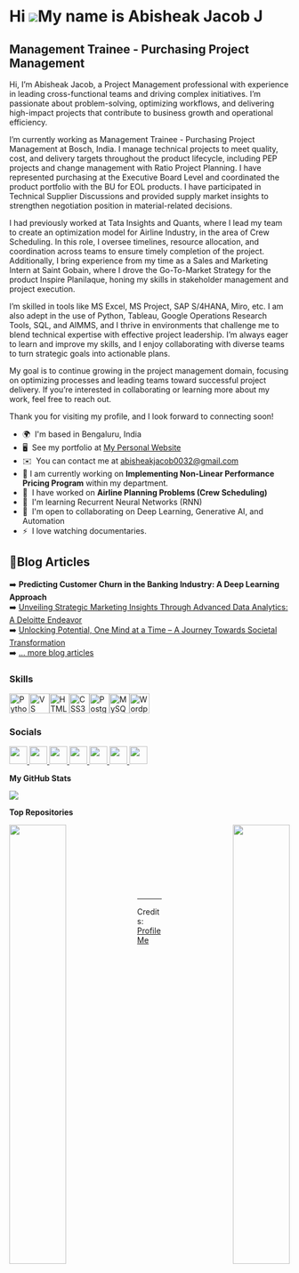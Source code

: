 Hi ![](https://user-images.githubusercontent.com/18350557/176309783-0785949b-9127-417c-8b55-ab5a4333674e.gif)My name is Abisheak Jacob J
========================================================================================================================================

Management Trainee - Purchasing Project Management
---------------------------------------------------------------

Hi, I’m Abisheak Jacob, a Project Management professional with experience in leading cross-functional teams and driving complex initiatives. I’m passionate about problem-solving, optimizing workflows, and delivering high-impact projects that contribute to business growth and operational efficiency.

I’m currently working as Management Trainee - Purchasing Project Management at Bosch, India. I manage technical projects to meet quality, cost, and delivery targets throughout the product lifecycle, including PEP projects and change management with Ratio Project Planning. I have represented purchasing at the Executive Board Level and coordinated the product portfolio with the BU for EOL products. I have participated in Technical Supplier Discussions and provided supply market insights to strengthen negotiation position in material-related decisions.

I had previously worked at Tata Insights and Quants, where I lead my team to create an optimization model for Airline Industry, in the area of Crew Scheduling. In this role, I oversee timelines, resource allocation, and coordination across teams to ensure timely completion of the project. Additionally, I bring experience from my time as a Sales and Marketing Intern at Saint Gobain, where I drove the Go-To-Market Strategy for the product Inspire Planilaque, honing my skills in stakeholder management and project execution.

I’m skilled in tools like MS Excel, MS Project, SAP S/4HANA, Miro, etc. I am also adept in the use of Python, Tableau, Google Operations Research Tools, SQL, and AIMMS, and I thrive in environments that challenge me to blend technical expertise with effective project leadership. I’m always eager to learn and improve my skills, and I enjoy collaborating with diverse teams to turn strategic goals into actionable plans.

My goal is to continue growing in the project management domain, focusing on optimizing processes and leading teams toward successful project delivery. If you’re interested in collaborating or learning more about my work, feel free to reach out.

Thank you for visiting my profile, and I look forward to connecting soon!

* 🌍  I'm based in Bengaluru, India
* 🖥️  See my portfolio at [My Personal Website](http://abisheakjacob.com/)
* ✉️  You can contact me at [abisheakjacob0032@gmail.com](mailto:abisheakjacob0032@gmail.com)
* 🎉  I am currently working on **Implementing Non-Linear Performance Pricing Program** within my department.
* 🚀  I have worked on **Airline Planning Problems (Crew Scheduling)**
* 🧠  I'm learning Recurrent Neural Networks (RNN)
* 🤝  I'm open to collaborating on Deep Learning, Generative AI, and Automation
* ⚡  I love watching documentaries.  


## 📘Blog Articles

➡️ **Predicting Customer Churn in the Banking Industry: A Deep Learning Approach**  
➡️ [Unveiling Strategic Marketing Insights Through Advanced Data Analytics: A Deloitte Endeavor](https://abisheakjacob.com/unveiling-strategic-marketing-insights-through-advanced-data-analytics-a-deloitte-endeavor/)  
➡️ [Unlocking Potential, One Mind at a Time – A Journey Towards Societal Transformation](https://abisheakjacob.com/unlocking-potential-one-mind-at-a-time-a-journey-towards-societal-transformation/)  
➡️ [... more blog articles](https://abisheakjacob.com/blogs/)  


### Skills


<p align="left">
<a href="https://www.python.org/" target="_blank" rel="noreferrer"><img src="https://raw.githubusercontent.com/danielcranney/readme-generator/main/public/icons/skills/python-colored.svg" width="36" height="36" alt="Python" /></a><a href="https://code.visualstudio.com/" target="_blank" rel="noreferrer"><img src="https://raw.githubusercontent.com/danielcranney/readme-generator/main/public/icons/skills/visualstudiocode.svg" width="36" height="36" alt="VS Code" /></a><a href="https://developer.mozilla.org/en-US/docs/Glossary/HTML5" target="_blank" rel="noreferrer"><img src="https://raw.githubusercontent.com/danielcranney/readme-generator/main/public/icons/skills/html5-colored.svg" width="36" height="36" alt="HTML5" /></a><a href="https://www.w3.org/TR/CSS/#css" target="_blank" rel="noreferrer"><img src="https://raw.githubusercontent.com/danielcranney/readme-generator/main/public/icons/skills/css3-colored.svg" width="36" height="36" alt="CSS3" /></a><a href="https://www.postgresql.org/" target="_blank" rel="noreferrer"><img src="https://raw.githubusercontent.com/danielcranney/readme-generator/main/public/icons/skills/postgresql-colored.svg" width="36" height="36" alt="PostgreSQL" /></a><a href="https://www.mysql.com/" target="_blank" rel="noreferrer"><img src="https://raw.githubusercontent.com/danielcranney/readme-generator/main/public/icons/skills/mysql-colored.svg" width="36" height="36" alt="MySQL" /></a><a href="https://wordpress.com" target="_blank" rel="noreferrer"><img src="https://raw.githubusercontent.com/danielcranney/readme-generator/main/public/icons/skills/wordpress-colored.svg" width="36" height="36" alt="Wordpress" /></a>
</p>


### Socials

<p align="left"> <a href="https://www.facebook.com/abisheakjacob" target="_blank" rel="noreferrer"> <picture> <source media="(prefers-color-scheme: dark)" srcset="https://raw.githubusercontent.com/danielcranney/readme-generator/main/public/icons/socials/facebook-dark.svg" /> <source media="(prefers-color-scheme: light)" srcset="https://raw.githubusercontent.com/danielcranney/readme-generator/main/public/icons/socials/facebook.svg" /> <img src="https://raw.githubusercontent.com/danielcranney/readme-generator/main/public/icons/socials/facebook.svg" width="32" height="32" /> </picture> </a> <a href="https://www.github.com/AbisheakJacob" target="_blank" rel="noreferrer"> <picture> <source media="(prefers-color-scheme: dark)" srcset="https://raw.githubusercontent.com/danielcranney/readme-generator/main/public/icons/socials/github-dark.svg" /> <source media="(prefers-color-scheme: light)" srcset="https://raw.githubusercontent.com/danielcranney/readme-generator/main/public/icons/socials/github.svg" /> <img src="https://raw.githubusercontent.com/danielcranney/readme-generator/main/public/icons/socials/github.svg" width="32" height="32" /> </picture> </a> <a href="http://www.instagram.com/abisheakjacob" target="_blank" rel="noreferrer"> <picture> <source media="(prefers-color-scheme: dark)" srcset="https://raw.githubusercontent.com/danielcranney/readme-generator/main/public/icons/socials/instagram-dark.svg" /> <source media="(prefers-color-scheme: light)" srcset="https://raw.githubusercontent.com/danielcranney/readme-generator/main/public/icons/socials/instagram.svg" /> <img src="https://raw.githubusercontent.com/danielcranney/readme-generator/main/public/icons/socials/instagram.svg" width="32" height="32" /> </picture> </a> <a href="https://www.linkedin.com/in/abisheakjacob" target="_blank" rel="noreferrer"> <picture> <source media="(prefers-color-scheme: dark)" srcset="https://raw.githubusercontent.com/danielcranney/readme-generator/main/public/icons/socials/linkedin-dark.svg" /> <source media="(prefers-color-scheme: light)" srcset="https://raw.githubusercontent.com/danielcranney/readme-generator/main/public/icons/socials/linkedin.svg" /> <img src="https://raw.githubusercontent.com/danielcranney/readme-generator/main/public/icons/socials/linkedin.svg" width="32" height="32" /> </picture> </a> <a href="http://www.medium.com/@abisheakjacob" target="_blank" rel="noreferrer"> <picture> <source media="(prefers-color-scheme: dark)" srcset="https://raw.githubusercontent.com/danielcranney/readme-generator/main/public/icons/socials/medium-dark.svg" /> <source media="(prefers-color-scheme: light)" srcset="https://raw.githubusercontent.com/danielcranney/readme-generator/main/public/icons/socials/medium.svg" /> <img src="https://raw.githubusercontent.com/danielcranney/readme-generator/main/public/icons/socials/medium.svg" width="32" height="32" /> </picture> </a> <a href="https://www.stackoverflow.com/users/23758285/abisheak-jacob" target="_blank" rel="noreferrer"> <picture> <source media="(prefers-color-scheme: dark)" srcset="https://raw.githubusercontent.com/danielcranney/readme-generator/main/public/icons/socials/stackoverflow-dark.svg" /> <source media="(prefers-color-scheme: light)" srcset="https://raw.githubusercontent.com/danielcranney/readme-generator/main/public/icons/socials/stackoverflow.svg" /> <img src="https://raw.githubusercontent.com/danielcranney/readme-generator/main/public/icons/socials/stackoverflow.svg" width="32" height="32" /> </picture> </a> <a href="https://www.x.com/Jacob_a_j" target="_blank" rel="noreferrer"> <picture> <source media="(prefers-color-scheme: dark)" srcset="https://raw.githubusercontent.com/danielcranney/readme-generator/main/public/icons/socials/twitter-dark.svg" /> <source media="(prefers-color-scheme: light)" srcset="https://raw.githubusercontent.com/danielcranney/readme-generator/main/public/icons/socials/twitter.svg" /> <img src="https://raw.githubusercontent.com/danielcranney/readme-generator/main/public/icons/socials/twitter.svg" width="32" height="32" /> </picture> </a></p>

<b>My GitHub Stats</b>

<a href="http://www.github.com/AbisheakJacob"><img src="https://github-readme-streak-stats.herokuapp.com/?user=AbisheakJacob&stroke=ffffff&background=1c1917&ring=0891b2&fire=0891b2&currStreakNum=ffffff&currStreakLabel=0891b2&sideNums=ffffff&sideLabels=ffffff&dates=ffffff&hide_border=true" /></a>

<b>Top Repositories</b>

<div width="100%" align="center"><a href="https://github.com/AbisheakJacob/ANN-Customer-Analytics" align="left"><img align="left" width="45%" src="https://github-readme-stats.vercel.app/api/pin/?username=AbisheakJacob&repo=ANN-Customer-Analytics&title_color=0891b2&text_color=ffffff&icon_color=0891b2&bg_color=1c1917&hide_border=true&locale=en" /></a><a href="https://github.com/AbisheakJacob/CNN-Image-Analytics" align="right"><img align="right" width="45%" src="https://github-readme-stats.vercel.app/api/pin/?username=AbisheakJacob&repo=CNN-Image-Analytics&title_color=0891b2&text_color=ffffff&icon_color=0891b2&bg_color=1c1917&hide_border=true&locale=en" /></a></div><br /><br /><br /><br /><br /><br /><br />

---  

Credits: [ProfileMe](https://www.profileme.dev/create-profile)
